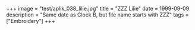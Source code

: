 +++
image = "test/aplik_038_lilie.jpg"
title = "ZZZ Lilie"
date = 1999-09-09
description = "Same date as Clock B, but file name starts with ZZZ"
tags = ["Embroidery"]
+++